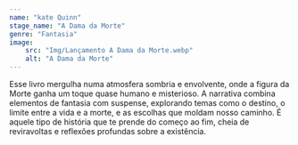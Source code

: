 ```yaml
---
name: "kate Quinn"
stage_name: "A Dama da Morte"
genre: "Fantasia"
image: 
    src: "Img/Lançamento A Dama da Morte.webp"
    alt: "A Dama da Morte"
---
```

Esse livro mergulha numa atmosfera sombria e envolvente, onde a figura da Morte ganha um toque quase humano e misterioso. A narrativa combina elementos de fantasia com suspense, explorando temas como o destino, o limite entre a vida e a morte, e as escolhas que moldam nosso caminho. É aquele tipo de história que te prende do começo ao fim, cheia de reviravoltas e reflexões profundas sobre a existência.